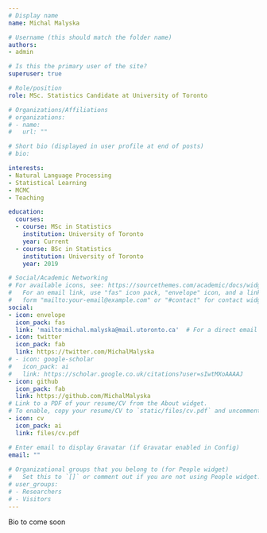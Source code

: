 ```yaml
---
# Display name
name: Michal Malyska

# Username (this should match the folder name)
authors:
- admin

# Is this the primary user of the site?
superuser: true

# Role/position
role: MSc. Statistics Candidate at University of Toronto

# Organizations/Affiliations
# organizations:
# - name: 
#   url: ""

# Short bio (displayed in user profile at end of posts)
# bio: 

interests:
- Natural Language Processing
- Statistical Learning
- MCMC
- Teaching

education:
  courses:
  - course: MSc in Statistics
    institution: University of Toronto
    year: Current
  - course: BSc in Statistics
    institution: University of Toronto
    year: 2019

# Social/Academic Networking
# For available icons, see: https://sourcethemes.com/academic/docs/widgets/#icons
#   For an email link, use "fas" icon pack, "envelope" icon, and a link in the
#   form "mailto:your-email@example.com" or "#contact" for contact widget.
social:
- icon: envelope
  icon_pack: fas
  link: 'mailto:michal.malyska@mail.utoronto.ca'  # For a direct email link, use "mailto:test@example.org".
- icon: twitter
  icon_pack: fab
  link: https://twitter.com/MichalMalyska
# - icon: google-scholar
#   icon_pack: ai
#   link: https://scholar.google.co.uk/citations?user=sIwtMXoAAAAJ
- icon: github
  icon_pack: fab
  link: https://github.com/MichalMalyska
# Link to a PDF of your resume/CV from the About widget.
# To enable, copy your resume/CV to `static/files/cv.pdf` and uncomment the lines below.  
- icon: cv
  icon_pack: ai
  link: files/cv.pdf

# Enter email to display Gravatar (if Gravatar enabled in Config)
email: ""
  
# Organizational groups that you belong to (for People widget)
#   Set this to `[]` or comment out if you are not using People widget.  
# user_groups:
# - Researchers
# - Visitors
---
```


Bio to come soon

